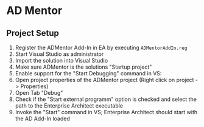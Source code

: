 # AD Mentor

## Project Setup

1. Register the ADMentor Add-In in EA by executing `ADMentorAddIn.reg`
2. Start Visual Studio as administrator
3. Import the solution into Visual Studio
4. Make sure ADMentor is the solutions "Startup project"
4. Enable support for the "Start Debugging" command in VS:
  1. Open project properties of the ADMentor project (Right click on project -> Properties)
  2. Open Tab "Debug"
  3. Check if the "Start external programm" option is checked and select the path to the Enterprise Architect executable
  4. Invoke the "Start" command in VS; Enterprise Architect should start with the AD Add-In loaded